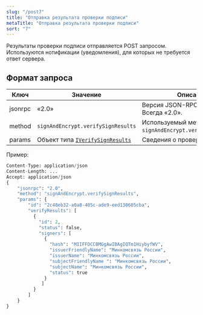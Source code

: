 ```yaml
---
slug: "/post7"
title: "Отправка результата проверки подписи"
metaTitle: "Отправка результата проверки подписи"
sort: "7"
---
```


Результаты проверки подписи отправляется POST запросом. Используются нотификации (уведомления), для которых не требуется ответ сервера.

## Формат запроса

| Ключ | Значение | Описание |
| --- | --- | --- |
| jsonrpc | «2.0» | Версия JSON-RPC протокола. Всегда «2.0». |
| method | `signAndEncrypt.verifySignResults`|  Используемый метод. Всегда `signAndEncrypt.verifySignResults`. |
| params |  Объект типа [`IVerifySignResults`](./20-IVerifySignResults.md)  |  Сведения о проверке подписи |

Пример:

``` py linenums="1"
Content-Type: application/json
Content-Length: ...
Accept: application/json
{
    "jsonrpc": "2.0",
    "method": "signAndEncrypt.verifySignResults",
    "params": {
        "id": "2c48eb32-a0a8-405c-ade9-eed130605cba",
        "verifyResults": [
          {
            "id": 2,
            "status": false,
            "signers": [
              {
                "hash": "MIIFFDCCBMGgAwIBAgIQTm1HiybyfWV",
                "issuerFriendlyName": "Минкомсвязь России",
                "issuerName": "Минкомсвязь России",
                "subjectFriendlyName ": "Минкомсвязь России",
                "subjectName": "Минкомсвязь России",
                "status": true
              }
             ]
          }
        ]
    }
}
```
